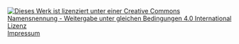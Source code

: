 <div>
  <a href="https://creativecommons.org/licenses/by-sa/4.0/deed.de">
    <img alt="Dieses Werk ist lizenziert unter einer Creative Commons Namensnennung - Weitergabe unter gleichen Bedingungen 4.0 International Lizenz" src="http://i.creativecommons.org/l/by-sa/4.0/88x31.png">
  </a>
</div>
<div>
  <a href="http://bremen.freifunk.net/impressum.html">Impressum</a>
</div>
